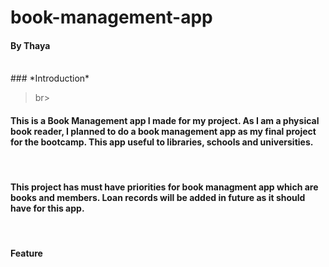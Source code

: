 # book-management-app

#### By Thaya

<br>
### *Introduction*

>br>
#### This is a Book  Management app I made for my project. As I am a physical book reader, I planned to do a book management app as my final project for the bootcamp. This app useful to libraries, schools and universities.
<br>

#### This project has must have priorities for book managment app which are books and members. Loan records will be added in future as it should have for this app.
<br>

#### Feature 
<br>
